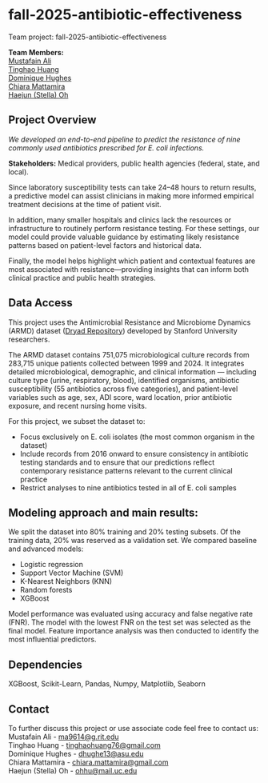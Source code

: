 # fall-2025-antibiotic-effectiveness
Team project: fall-2025-antibiotic-effectiveness

**Team Members:** <br>
[Mustafain Ali](https://github.com/alimustafain) <br>
[Tinghao Huang](https://github.com/tinghao-huang-4939)<br>
[Dominique Hughes](https://github.com/dhughe13)<br>
[Chiara Mattamira](https://github.com/cmattamira)<br>
[Haejun (Stella) Oh](https://github.com/Haejun-Oh)<br>

## Project Overview

*We developed an end-to-end pipeline to predict the resistance of nine commonly used antibiotics prescribed for E. coli infections.*

**Stakeholders:** Medical providers, public health agencies (federal, state, and local).

Since laboratory susceptibility tests can take 24–48 hours to return results, a predictive model can assist clinicians in making more informed empirical treatment decisions at the time of patient visit.

In addition, many smaller hospitals and clinics lack the resources or infrastructure to routinely perform resistance testing. For these settings, our model could provide valuable guidance by estimating likely resistance patterns based on patient-level factors and historical data.

Finally, the model helps highlight which patient and contextual features are most associated with resistance—providing insights that can inform both clinical practice and public health strategies.

## Data Access
This project uses the Antimicrobial Resistance and Microbiome Dynamics (ARMD) dataset ([Dryad Repository](https://datadryad.org/dataset/doi:10.5061/dryad.jq2bvq8kp)) developed by Stanford University researchers.

The ARMD dataset contains 751,075 microbiological culture records from 283,715 unique patients collected between 1999 and 2024. It integrates detailed microbiological, demographic, and clinical information — including culture type (urine, respiratory, blood), identified organisms, antibiotic susceptibility (55 antibiotics across five categories), and patient-level variables such as age, sex, ADI score, ward location, prior antibiotic exposure, and recent nursing home visits.

For this project, we subset the dataset to:
- Focus exclusively on E. coli isolates (the most common organism in the dataset)
- Include records from 2016 onward to ensure consistency in antibiotic testing standards and to ensure that our predictions reflect contemporary resistance patterns relevant to the current clinical practice
- Restrict analyses to nine antibiotics tested in all of E. coli samples

## Modeling approach and main results: 
We split the dataset into 80% training and 20% testing subsets. Of the training data, 20% was reserved as a validation set. 
We compared baseline and advanced models: 
- Logistic regression
- Support Vector Machine (SVM)
- K-Nearest Neighbors (KNN)
- Random forests
- XGBoost

Model performance was evaluated using accuracy and false negative rate (FNR).
The model with the lowest FNR on the test set was selected as the final model.
Feature importance analysis was then conducted to identify the most influential predictors.


## Dependencies
 XGBoost, Scikit-Learn, Pandas, Numpy, Matplotlib, Seaborn


## Contact
To further discuss this project or use associate code feel free to contact us: <br>
Mustafain Ali - ma9614@g.rit.edu <br>
Tinghao Huang - tinghaohuang76@gmail.com  <br>
Dominique Hughes - dhughe13@asu.edu <br>
Chiara Mattamira - chiara.mattamira@gmail.com <br>
Haejun (Stella) Oh - ohhu@mail.uc.edu <br>

